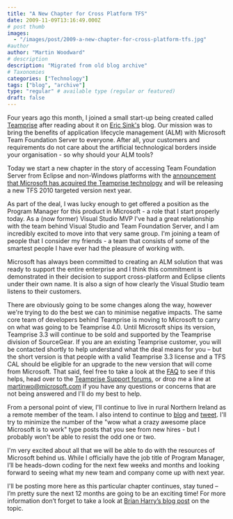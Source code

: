 ```yaml
---
title: "A New Chapter for Cross Platform TFS"
date: 2009-11-09T13:16:49.000Z
# post thumb
images:
  - "/images/post/2009-a-new-chapter-for-cross-platform-tfs.jpg"
#author
author: "Martin Woodward"
# description
description: "Migrated from old blog archive"
# Taxonomies
categories: ["Technology"]
tags: ["blog", "archive"]
type: "regular" # available type (regular or featured)
draft: false
---
```


Four years ago this month, I joined a small start-up being created called [Teamprise](http://www.teamprise.com) after reading about it on [Eric Sink's](http://www.ericsink.com/) blog. Our mission was to bring the benefits of application lifecycle management (ALM) with Microsoft Team Foundation Server to everyone. After all, your customers and requirements do not care about the artificial technological borders inside your organisation - so why should your ALM tools?  

Today we start a new chapter in the story of accessing Team Foundation Server from Eclipse and non-Windows platforms with the [announcement that Microsoft has acquired the Teamprise technology](http://www.microsoft.com/presspass/press/2009/nov09/11-09TeamprisePR.mspx) and will be releasing a new TFS 2010 targeted version next year.  

As part of the deal, I was lucky enough to get offered a position as the Program Manager for this product in Microsoft - a role that I start properly today. As a (now former) Visual Studio MVP I've had a great relationship with the team behind Visual Studio and Team Foundation Server, and I am incredibly excited to move into that very same group. I'm joining a team of people that I consider my friends - a team that consists of some of the smartest people I have ever had the pleasure of working with.   

Microsoft has always been committed to creating an ALM solution that was ready to support the entire enterprise and I think this commitment is demonstrated in their decision to support cross-platform and Eclipse clients under their own name. It is also a sign of how clearly the Visual Studio team listens to their customers.  

There are obviously going to be some changes along the way, however we're trying to do the best we can to minimise negative impacts. The same core team of developers behind Teamprise is moving to Microsoft to carry on what was going to be Teamprise 4.0. Until Microsoft ships its version, Teamprise 3.3 will continue to be sold and supported by the Teamprise division of SourceGear. If you are an existing Teamprise customer, you will be contacted shortly to help understand what the deal means for you – but the short version is that people with a valid Teamprise 3.3 license and a TFS CAL should be eligible for an upgrade to the new version that will come from Microsoft. That said, feel free to take a look at the [FAQ](http://www.microsoft.com/pathways/teamprise) to see if this helps, head over to the [Teamprise Support forums](http://support.teamprise.com), or drop me a line at [martinwo@microsoft.com](mailto:martinwo@microsoft.com) if you have any questions or concerns that are not being answered and I'll do my best to help.  

From a personal point of view, I'll continue to live in rural Northern Ireland as a remote member of the team. I also intend to continue to [blog](http://www.woodwardweb.com) and [tweet](http://twitter.com/martinwoodward). I'll try to minimize the number of the "wow what a crazy awesome place Microsoft is to work" type posts that you see from new hires - but I probably won't be able to resist the odd one or two.  

I'm very excited about all that we will be able to do with the resources of Microsoft behind us. While I officially have the job title of Program Manager, I’ll be heads-down coding for the next few weeks and months and looking forward to seeing what my new team and company come up with next year.   

I'll be posting more here as this particular chapter continues, stay tuned – I’m pretty sure the next 12 months are going to be an exciting time!  For more information don’t forget to take a look at [Brian Harry’s blog post](http://blogs.msdn.com/bharry/archive/2009/11/09/microsoft-has-acquired-the-teamprise-client-suite.aspx) on the topic.